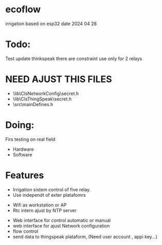 # ecoflow

irrigation based on esp32 date 2024 04 28

# Todo:
Test update thinkspeak
there are constraint use only for 2 relays

# NEED AJUST THIS FILES 
* \lib\ClsNetworkConfig\secret.h
* \lib\ClsThingSpeak\secret.h
* \src\mainDefines.h
 
# Doing:

Firs testing on real field
* Hardware 
* Software

# Features

* Irrigation sistem control of five relay.
* Use independt of exter platafomrs 
+ Wifi as workstation or AP
+ Rtc intern ajust by NTP server
* Web interface for control automatic or manual
* web interface for ajust Network configuration
* flow control
* send data to thingspeak plataform, (Need user account , appi key...) 

